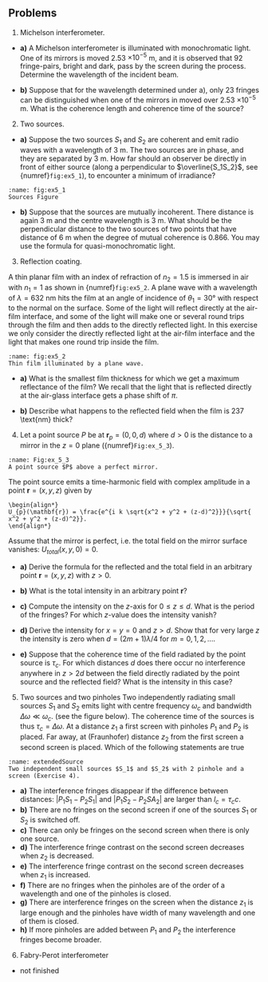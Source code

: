 ## Problems

1. Michelson interferometer.
- **a)**
A Michelson interferometer is illuminated with monochromatic light. One of its mirrors is moved 2.53 $\times10^{-5}$ m, and it is observed that 92 fringe-pairs, bright and dark, pass by the screen during the process. Determine the wavelength of the incident beam.
 
- **b)** Suppose that for the wavelength determined under a), only 23 fringes can be distinguished when one of the mirrors in moved over 2.53 $\times10^{-5}$ m. What is the coherence length and coherence time of the source?
 


2. Two sources.
- **a)** Suppose the two sources
$S_1$ and $S_2$ are coherent and emit radio waves with a wavelength of 3 m. The two sources are in phase, and they are separated by 3 m. How far should an observer be directly in front of either source (along a perpendicular to $\overline{S_1S_2}$, see {numref}`fig:ex5_1`), to encounter a minimum of irradiance?

```{figure} ../Images/Chapter_5/Ex_5_1_Sources.png
:name: fig:ex5_1
Sources Figure
```

 
- **b)**
Suppose that the sources are mutually incoherent. There distance is again 3 m and the centre wavelength is 3 m. What should be the perpendicular distance to the two sources of two points that have distance of 6 m when the degree of mutual coherence is 0.866. You may use the formula for quasi-monochromatic light.
 


3. Reflection coating.

A thin planar film with an index of refraction of $n_2=1.5$ is immersed in air with $n_1=1$ as shown in {numref}`fig:ex5_2`. A plane wave with a wavelength of $\lambda=632$ nm hits the film at an angle of incidence of $\theta_1=30$&deg; with respect to the normal on the surface. Some of the light will reflect directly at the air-film interface, and some of the light will make one or several round trips through the film and then adds to the directly reflected light. In this exercise we only consider the directly reflected light at the air-film interface and the light that makes one round trip inside the film.


```{figure} ../Images/Chapter_5/Ex_5_2_Planar_film.png
:name: fig:ex5_2
Thin film illuminated by a plane wave.
```

- **a)**
What is the smallest film thickness for which we get a maximum reflectance of the film? We recall that the light that is reflected directly at the air-glass interface gets a phase shift of $\pi$.
 

- **b)** Describe what happens to the reflected field when the film is 237 \text{nm} thick?
 


4. Let a point source $P$ be at $\mathbf{r}_p =(0,0,d)$ where $d>0$ is the distance to a mirror in the $z=0$ plane ({numref}`Fig:ex_5_3`).


```{figure} ../Images/Chapter_5/Ex_5_3_Point_Source_Mirror_BW.png
:name: Fig:ex_5_3
A point source $P$ above a perfect mirror.
```


The point source emits a time-harmonic field with complex amplitude in a point $\mathbf{r}=(x,y,z)$ given by

```{math}
\begin{align*}
U_{p}(\mathbf{r}) = \frac{e^{i k \sqrt{x^2 + y^2 + (z-d)^2}}}{\sqrt{ x^2 + y^2 + (z-d)^2}}.
\end{align*}
```
Assume that the mirror is perfect, i.e. the total field on the mirror surface vanishes: $U_{total}(x,y,0)=0$.
- **a)** Derive the formula for the reflected and the total field in an arbitrary point $\mathbf{r}=(x,y,z)$ with $z>0$.
 
- **b)**
What is the total intensity in an arbitrary point $\mathbf{r}$?
 
- **c)** Compute the intensity on the $z$-axis for $0\leq z \leq d$. What is the period of the fringes? For which $z$-value does the intensity vanish?
 
- **d)** Derive the intensity for $x=y=0$ and $z>d$.
Show that for very large $z$ the intensity is zero when $d=(2m+1)\lambda/4$ for $m=0,1,2,\ldots$.
 
- **e)**
Suppose that the coherence time of the field radiated by the point source is $\tau_c$. For which distances $d$ does there occur no interference anywhere in $z>2d$ between the field directly radiated by the point source and the reflected field? What is the intensity in this case?
 


5. Two sources and two pinholes
Two independently radiating small sources $S_1$ and $S_2$ emits light with centre frequency $\omega_c$ and bandwidth $\Delta \omega \ll \omega_c$. (see the figure below). The coherence time of the sources is thus $\tau_c=\Delta \omega$. At a distance $z_1$ a first screen with pinholes $P_1$ and $P_2$ is placed. Far away, at (Fraunhofer) distance $z_2$ from the first screen a second screen is placed. Which of the following statements are true


```{figure} ../Images/Chapter_5/ExtendedSource_2pinhole.png
:name: extendedSource
Two independent small sources $S_1$ and $S_2$ with 2 pinhole and a screen (Exercise 4).
```


- **a)** The interference fringes disappear if the difference between distances: $|P_1S_1-P_2S_1|$ and $|P_1S_2-P_2SA_2|$ are larger than $l_c=\tau_c c$.
- **b)** There are no fringes on the second screen if one of the sources $S_1$ or $S_2$ is switched off.
- **c)** There can only be fringes on the second screen when there is only one source.
- **d)** The interference fringe contrast on the second screen decreases when $z_2$ is decreased.
- **e)** The interference fringe contrast on the second screen decreases when $z_1$ is increased.
- **f)** There are no fringes when the pinholes are of the order of a wavelength and one of the pinholes is closed.
- **g)** There are interference fringes on the screen when the distance $z_1$ is large enough and the pinholes have width of many wavelength and one of them is closed.
- **h)** If more pinholes are added between $P_1$ and $P_2$ the interference fringes become broader.

 
6. Fabry-Perot interferometer
- not finished

